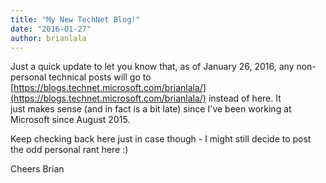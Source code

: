 ```yaml
---
title: "My New TechNet Blog!"
date: "2016-01-27"
author: brianlala
---
```


Just a quick update to let you know that, as of January 26, 2016, any non-personal technical posts will go to [https://blogs.technet.microsoft.com/brianlala/](https://blogs.technet.microsoft.com/brianlala/) instead of here. It just makes sense (and in fact is a bit late) since I've been working at Microsoft since August 2015.

Keep checking back here just in case though - I might still decide to post the odd personal rant here :)

Cheers Brian
